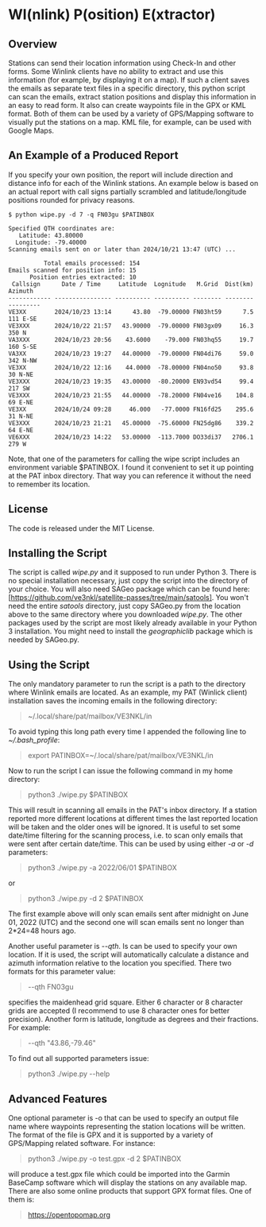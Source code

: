 # WI(nlink) P(osition) E(xtractor)
## Overview
Stations can send their location information using Check-In and other forms. Some Winlink clients have no ability to extract and use this information (for example, by displaying it on a map). If such a client saves the emails as separate text files in a specific directory, this python script can scan the emails, extract station positions and display this information in an easy to read form. It also can create waypoints file in the GPX or KML format. Both of them can be used by a variety of GPS/Mapping software to visually put the stations on a map. KML file, for example, can be used with Google Maps. 
## An Example of a Produced Report
If you specify your own position, the report will include direction and distance info for each of the Winlink stations. An example below is based on an actual report with call signs partially scrambled and latitude/longitude positions rounded for privacy reasons.

    $ python wipe.py -d 7 -q FN03gu $PATINBOX
    
    Specified QTH coordinates are: 
       Latitude: 43.80000  
      Longitude: -79.40000  
    Scanning emails sent on or later than 2024/10/21 13:47 (UTC) ...  
  
              Total emails processed: 154  
    Emails scanned for position info: 15  
          Position entries extracted: 10  
     Callsign      Date / Time     Latitude  Lognitude   M.Grid  Dist(km)  Azimuth   
    ------------ ---------------- ---------- ---------- -------- -------- ---------  
    VE3XX        2024/10/23 13:14      43.80  -79.00000 FN03ht59      7.5  111 E-SE
    VE3XXX       2024/10/22 21:57   43.90000  -79.00000 FN03gx09     16.3  350 N   
    VA3XXX       2024/10/23 20:56    43.6000    -79.000 FN03hq55     19.7  160 S-SE
    VA3XX        2024/10/23 19:27   44.00000  -79.00000 FN04di76     59.0  342 N-NW
    VE3XX        2024/10/22 12:16    44.0000  -78.00000 FN04no50     93.8   30 N-NE
    VE3XXX       2024/10/23 19:35   43.00000  -80.20000 EN93vd54     99.4  217 SW  
    VE3XXX       2024/10/23 21:55   44.00000  -78.20000 FN04ve16    104.8   69 E-NE
    VE3XX        2024/10/24 09:28     46.000   -77.0000 FN16fd25    295.6   31 N-NE
    VE3XXX       2024/10/23 21:21   45.00000  -75.60000 FN25dg86    339.2   64 E-NE
    VE6XXX       2024/10/23 14:22   53.00000  -113.7000 DO33di37   2706.1  279 W

Note, that one of the parameters for calling the wipe script includes an environment variable \$PATINBOX. I found it convenient to set it up pointing at the PAT inbox directory. That way you can reference it without the need to remember its location.

## License 
The code is released under the MIT License.
## Installing the Script
The script is called *wipe.py* and it supposed to run under Python 3. There is no special installation necessary, just copy the script into the directory of your choice. You will also need SAGeo package which can be found here: [https://github.com/ve3nkl/satellite-passes/tree/main/satools]. You won't need the entire *satools* directory, just copy SAGeo.py from the location above to the same directory where you downloaded *wipe.py*. The other packages used by the script are most likely already available in your Python 3 installation. You might need to install the *geographiclib* package which is needed by SAGeo.py.
## Using the Script
The only mandatory parameter to run the script is a path to the directory where Winlink emails are located. As an example, my PAT (Winlick client) installation saves the incoming emails in the following directory:
> ~/.local/share/pat/mailbox/VE3NKL/in

To avoid typing this long path every time I appended the following line to *~/.bash_profile*:

> export PATINBOX=~/.local/share/pat/mailbox/VE3NKL/in

Now to run the script I can issue the following command in my home directory:
> python3 ./wipe.py $PATINBOX

This will result in scanning all emails in the PAT's inbox directory. If a station reported more different locations at different times the last reported location will be taken and the older ones will be ignored. It is useful to set some date/time filtering for the scanning process, i.e. to scan only emails that were sent after certain date/time. This can be used by using either *-a* or *-d* parameters:
> python3 ./wipe.py -a 2022/06/01 $PATINBOX

or
> python3 ./wipe.py -d 2 $PATINBOX

The first example above will only scan emails sent after midnight on June 01, 2022 (UTC) and the second  one will scan emails sent no longer than 2*24=48 hours ago.

Another useful parameter is *--qth*. Is can be used to specify your own location. If it is used, the script will automatically calculate a distance and azimuth information relative to the location you specified. There two formats for this parameter value:
> --qth FN03gu

specifies the maidenhead grid square. Either 6 character or 8 character grids are accepted (I recommend to use 8 character ones for better precision). Another form is latitude, longitude as degrees and their fractions. For example:
> --qth "43.86,-79.46"

To find out all supported parameters issue:
> python3 ./wipe.py --help

## Advanced Features
One optional parameter is -o that can be used to specify an output file name where waypoints representing the station locations will be written. The format of the file is GPX and it is supported by a variety of GPS/Mapping related software. For instance:
> python3 ./wipe.py -o test.gpx -d 2 $PATINBOX

will produce a test.gpx file which could be imported into the Garmin BaseCamp software which will display the stations on any available map. There are also some online products that support GPX format files. One of them is:
> https://opentopomap.org 

